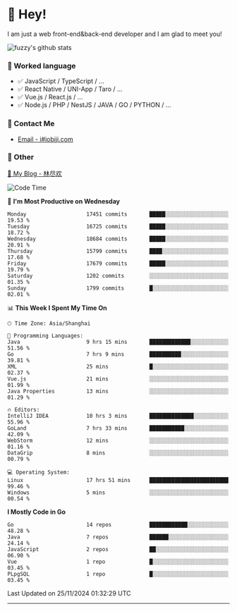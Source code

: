 # 👋 Hey!

I am just a web front-end&back-end developer and I am glad to meet you!

![fuzzy's github stats](https://github-readme-stats.vercel.app/api?username=JaydenForYou&&show_icons=true&&title_color=1abc9c&&icon_color=1abc9c)


### 📝 Worked language

- ✅ JavaScript / TypeScript / ...
- ✅ React Native / UNI-App / Taro / ...
- ✅ Vue.js / React.js / ...
- ✅ Node.js / PHP / NestJS / JAVA / GO / PYTHON / ...

### 📮 Contact Me

- [Email - i#iobiji.com](mailto:i@iobiji.com)


### 🤪 Other

[📌 My Blog - 林尽欢](https://iobiji.com)

<!--START_SECTION:waka-->
![Code Time](http://img.shields.io/badge/Code%20Time-1%2C276%20hrs%206%20mins-blue)

📅 **I'm Most Productive on Wednesday** 

```text
Monday                   17451 commits       █████░░░░░░░░░░░░░░░░░░░░   19.53 % 
Tuesday                  16725 commits       █████░░░░░░░░░░░░░░░░░░░░   18.72 % 
Wednesday                18684 commits       █████░░░░░░░░░░░░░░░░░░░░   20.91 % 
Thursday                 15799 commits       ████░░░░░░░░░░░░░░░░░░░░░   17.68 % 
Friday                   17679 commits       █████░░░░░░░░░░░░░░░░░░░░   19.79 % 
Saturday                 1202 commits        ░░░░░░░░░░░░░░░░░░░░░░░░░   01.35 % 
Sunday                   1799 commits        █░░░░░░░░░░░░░░░░░░░░░░░░   02.01 % 
```


📊 **This Week I Spent My Time On** 

```text
🕑︎ Time Zone: Asia/Shanghai

💬 Programming Languages: 
Java                     9 hrs 15 mins       █████████████░░░░░░░░░░░░   51.56 % 
Go                       7 hrs 9 mins        ██████████░░░░░░░░░░░░░░░   39.81 % 
XML                      25 mins             █░░░░░░░░░░░░░░░░░░░░░░░░   02.37 % 
Vue.js                   21 mins             ░░░░░░░░░░░░░░░░░░░░░░░░░   01.99 % 
Java Properties          13 mins             ░░░░░░░░░░░░░░░░░░░░░░░░░   01.29 % 

🔥 Editors: 
IntelliJ IDEA            10 hrs 3 mins       ██████████████░░░░░░░░░░░   55.96 % 
GoLand                   7 hrs 33 mins       ███████████░░░░░░░░░░░░░░   42.09 % 
WebStorm                 12 mins             ░░░░░░░░░░░░░░░░░░░░░░░░░   01.16 % 
DataGrip                 8 mins              ░░░░░░░░░░░░░░░░░░░░░░░░░   00.79 % 

💻 Operating System: 
Linux                    17 hrs 51 mins      █████████████████████████   99.46 % 
Windows                  5 mins              ░░░░░░░░░░░░░░░░░░░░░░░░░   00.54 % 
```

**I Mostly Code in Go** 

```text
Go                       14 repos            ████████████░░░░░░░░░░░░░   48.28 % 
Java                     7 repos             ██████░░░░░░░░░░░░░░░░░░░   24.14 % 
JavaScript               2 repos             ██░░░░░░░░░░░░░░░░░░░░░░░   06.90 % 
Vue                      1 repo              █░░░░░░░░░░░░░░░░░░░░░░░░   03.45 % 
PLpgSQL                  1 repo              █░░░░░░░░░░░░░░░░░░░░░░░░   03.45 % 
```




 Last Updated on 25/11/2024 01:32:29 UTC
<!--END_SECTION:waka-->
---
